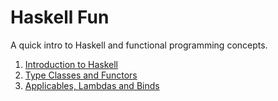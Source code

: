 # Haskell Fun

A quick intro to Haskell and functional programming concepts.

1. [Introduction to Haskell](1%20-%20Introduction.md)
1. [Type Classes and Functors](2%20-%20Type%20Classes%20and%20Functors.md)
1. [Applicables, Lambdas and Binds](3%20-%20Applicables,%20Lambdas%20and%20Binds.md)
